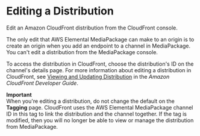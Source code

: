 # Editing a Distribution<a name="cdns-edit"></a>

Edit an Amazon CloudFront distribution from the CloudFront console\.

The only edit that AWS Elemental MediaPackage can make to an origin is to create an origin when you add an endpoint to a channel in MediaPackage\. You can't edit a distribution from the MediaPackage console\.

To access the distribution in CloudFront, choose the distribution's ID on the channel's details page\. For more information about editing a distribution in CloudFront, see [Viewing and Updating Distribution](https://docs.aws.amazon.com/AmazonCloudFront/latest/DeveloperGuide/HowToUpdateDistribution.html) in the *Amazon CloudFront Developer Guide*\.

**Important**  
When you're editing a distribution, do not change the default on the **Tagging** page\. CloudFront uses the AWS Elemental MediaPackage channel ID in this tag to link the distribution and the channel together\. If the tag is modified, then you will no longer be able to view or manage the distribution from MediaPackage\.